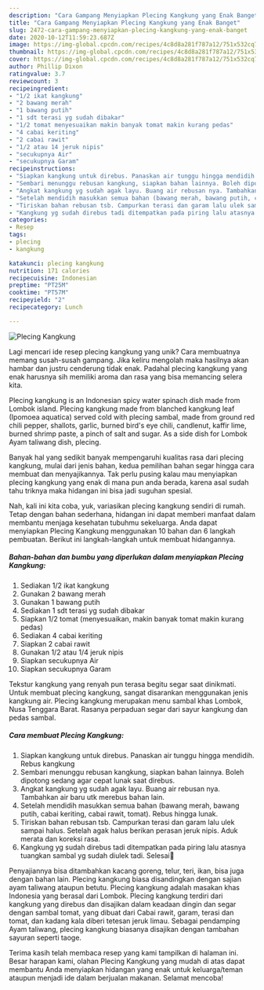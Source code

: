 ```yaml
---
description: "Cara Gampang Menyiapkan Plecing Kangkung yang Enak Banget"
title: "Cara Gampang Menyiapkan Plecing Kangkung yang Enak Banget"
slug: 2472-cara-gampang-menyiapkan-plecing-kangkung-yang-enak-banget
date: 2020-10-12T11:59:23.687Z
image: https://img-global.cpcdn.com/recipes/4c8d8a281f787a12/751x532cq70/plecing-kangkung-foto-resep-utama.jpg
thumbnail: https://img-global.cpcdn.com/recipes/4c8d8a281f787a12/751x532cq70/plecing-kangkung-foto-resep-utama.jpg
cover: https://img-global.cpcdn.com/recipes/4c8d8a281f787a12/751x532cq70/plecing-kangkung-foto-resep-utama.jpg
author: Phillip Dixon
ratingvalue: 3.7
reviewcount: 3
recipeingredient:
- "1/2 ikat kangkung"
- "2 bawang merah"
- "1 bawang putih"
- "1 sdt terasi yg sudah dibakar"
- "1/2 tomat menyesuaikan makin banyak tomat makin kurang pedas"
- "4 cabai keriting"
- "2 cabai rawit"
- "1/2 atau 14 jeruk nipis"
- "secukupnya Air"
- "secukupnya Garam"
recipeinstructions:
- "Siapkan kangkung untuk direbus. Panaskan air tunggu hingga mendidih. Rebus kangkung"
- "Sembari menunggu rebusan kangkung, siapkan bahan lainnya. Boleh dipotong sedang agar cepat lunak saat direbus."
- "Angkat kangkung yg sudah agak layu. Buang air rebusan nya. Tambahkan air baru utk merebus bahan lain."
- "Setelah mendidih masukkan semua bahan (bawang merah, bawang putih, cabai keriting, cabai rawit, tomat). Rebus hingga lunak."
- "Tiriskan bahan rebusan tsb. Campurkan terasi dan garam lalu ulek sampai halus. Setelah agak halus berikan perasan jeruk nipis. Aduk merata dan koreksi rasa."
- "Kangkung yg sudah direbus tadi ditempatkan pada piring lalu atasnya tuangkan sambal yg sudah diulek tadi. Selesai🙂"
categories:
- Resep
tags:
- plecing
- kangkung

katakunci: plecing kangkung 
nutrition: 171 calories
recipecuisine: Indonesian
preptime: "PT25M"
cooktime: "PT57M"
recipeyield: "2"
recipecategory: Lunch

---
```



![Plecing Kangkung](https://img-global.cpcdn.com/recipes/4c8d8a281f787a12/751x532cq70/plecing-kangkung-foto-resep-utama.jpg)

Lagi mencari ide resep plecing kangkung yang unik? Cara membuatnya memang susah-susah gampang. Jika keliru mengolah maka hasilnya akan hambar dan justru cenderung tidak enak. Padahal plecing kangkung yang enak harusnya sih memiliki aroma dan rasa yang bisa memancing selera kita.

Plecing kangkung is an Indonesian spicy water spinach dish made from Lombok island. Plecing kangkung made from blanched kangkung leaf (Ipomoea aquatica) served cold with plecing sambal, made from ground red chili pepper, shallots, garlic, burned bird&#39;s eye chili, candlenut, kaffir lime, burned shrimp paste, a pinch of salt and sugar. As a side dish for Lombok Ayam taliwang dish, plecing.

Banyak hal yang sedikit banyak mempengaruhi kualitas rasa dari plecing kangkung, mulai dari jenis bahan, kedua pemilihan bahan segar hingga cara membuat dan menyajikannya. Tak perlu pusing kalau mau menyiapkan plecing kangkung yang enak di mana pun anda berada, karena asal sudah tahu triknya maka hidangan ini bisa jadi suguhan spesial.


Nah, kali ini kita coba, yuk, variasikan plecing kangkung sendiri di rumah. Tetap dengan bahan sederhana, hidangan ini dapat memberi manfaat dalam membantu menjaga kesehatan tubuhmu sekeluarga. Anda dapat menyiapkan Plecing Kangkung menggunakan 10 bahan dan 6 langkah pembuatan. Berikut ini langkah-langkah untuk membuat hidangannya.

<!--inarticleads1-->

##### Bahan-bahan dan bumbu yang diperlukan dalam menyiapkan Plecing Kangkung:

1. Sediakan 1/2 ikat kangkung
1. Gunakan 2 bawang merah
1. Gunakan 1 bawang putih
1. Sediakan 1 sdt terasi yg sudah dibakar
1. Siapkan 1/2 tomat (menyesuaikan, makin banyak tomat makin kurang pedas)
1. Sediakan 4 cabai keriting
1. Siapkan 2 cabai rawit
1. Gunakan 1/2 atau 1/4 jeruk nipis
1. Siapkan secukupnya Air
1. Siapkan secukupnya Garam


Tekstur kangkung yang renyah pun terasa begitu segar saat dinikmati. Untuk membuat plecing kangkung, sangat disarankan menggunakan jenis kangkung air. Plecing kangkung merupakan menu sambal khas Lombok, Nusa Tenggara Barat. Rasanya perpaduan segar dari sayur kangkung dan pedas sambal. 

<!--inarticleads2-->

##### Cara membuat Plecing Kangkung:

1. Siapkan kangkung untuk direbus. Panaskan air tunggu hingga mendidih. Rebus kangkung
1. Sembari menunggu rebusan kangkung, siapkan bahan lainnya. Boleh dipotong sedang agar cepat lunak saat direbus.
1. Angkat kangkung yg sudah agak layu. Buang air rebusan nya. Tambahkan air baru utk merebus bahan lain.
1. Setelah mendidih masukkan semua bahan (bawang merah, bawang putih, cabai keriting, cabai rawit, tomat). Rebus hingga lunak.
1. Tiriskan bahan rebusan tsb. Campurkan terasi dan garam lalu ulek sampai halus. Setelah agak halus berikan perasan jeruk nipis. Aduk merata dan koreksi rasa.
1. Kangkung yg sudah direbus tadi ditempatkan pada piring lalu atasnya tuangkan sambal yg sudah diulek tadi. Selesai🙂


Penyajiannya bisa ditambahkan kacang goreng, telur, teri, ikan, bisa juga dengan bahan lain. Plecing kangkung biasa disandingkan dengan sajian ayam taliwang ataupun betutu. Plecing kangkung adalah masakan khas Indonesia yang berasal dari Lombok. Plecing kangkung terdiri dari kangkung yang direbus dan disajikan dalam keadaan dingin dan segar dengan sambal tomat, yang dibuat dari Cabai rawit, garam, terasi dan tomat, dan kadang kala diberi tetesan jeruk limau. Sebagai pendamping Ayam taliwang, plecing kangkung biasanya disajikan dengan tambahan sayuran seperti taoge. 

Terima kasih telah membaca resep yang kami tampilkan di halaman ini. Besar harapan kami, olahan Plecing Kangkung yang mudah di atas dapat membantu Anda menyiapkan hidangan yang enak untuk keluarga/teman ataupun menjadi ide dalam berjualan makanan. Selamat mencoba!
